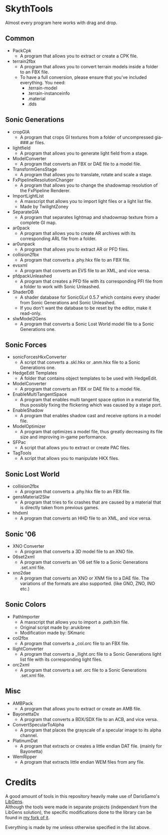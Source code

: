 # SkythTools
Almost every program here works with drag and drop.

## Common
- PackCpk
	- A program that allows you to extract or create a CPK file.
- terrain2fbx
	- A program that allows you to convert terrain models inside a folder to an FBX file.
	- To have a full conversion, please ensure that you've included everything. You need:
		- .terrain-model
		- .terrain-instanceinfo
		- .material
		- .dds
## Sonic Generations
- cropGIA
	- A program that crops GI textures from a folder of uncompressed gia-###.ar files.
- lightfield
	- A program that allows you to generate light field from a stage.
- ModelConverter
	- A program that converts an FBX or DAE file to a model file.
- TransformGensStage
	- A program that allows you to translate, rotate and scale a stage.
- FxPipelineResolutionChanger
	- A program that allows you to change the shadowmap resolution of the FxPipeline Renderer.
- ImportLightList
	- A maxscript that allows you to import light files or a light list file.
	- Made by TwilightZoney
- SeparateGIA
	- A program that separates lightmap and shadowmap texture from a complete GI map.
- ar0pack
	- A program that allows you to create AR archives with its corresponding ARL file from a folder.
- ar0unpack
	- A program that allows you to extract AR or PFD files.
- collision2fbx
	- A program that converts a .phy.hkx file to an FBX file.
- evsxml
	- A program that converts an EVS file to an XML, and vice versa.
- pfdpackUnleashed
	- A program that creates a PFD file with its corresponding PFI file from a folder to work with Sonic Unleashed.
- ShaderDB
	- A shader database for SonicGLvl 0.5.7 which contains every shader from Sonic Generations and Sonic Unleashed.
	- If you don't want the database to be reset by the editor, make it read-only.
- slwModel2Gens
	- A program that converts a Sonic Lost World model file to a Sonic Generations one.
## Sonic Forces
- sonicForcesHkxConverter
	- A script that converts a .skl.hkx or .anm.hkx file to a Sonic Generations one.
- HedgeEdit Templates
	- A folder that contains object templates to be used with HedgeEdit.
- ModelConverter
	- A program that converts an FBX or DAE file to a model file.
- EnableMultiTangentSpace
	- A program that enables multi tangent space option in a material file, thus possibly fixing the flickering which was caused by a stage port.
- EnableShadow
	- A program that enables shadow cast and receive options in a model file.
- ModelOptimizer
	- A program that optimizes a model file, thus greatly decreasing its file size and improving in-game performance.
- SFPac
	- A script that allows you to extract or create PAC files.
- TagTools
	- A script that allows you to manipulate HKX files.
## Sonic Lost World
- collision2fbx
	- A program that converts a .phy.hkx file to an FBX file.
- gensMaterial2Slw
	- A program that tries to fix crashes that are caused by a material that is directly taken from previous games.
- hhdxml
	- A program that converts an HHD file to an XML, and vice versa.
## Sonic '06
- XNO Converter
	- A program that converts a 3D model file to an XNO file.
- 06set2xml
	- A program that converts an '06 set file to a Sonic Generations .set.xml file.
- xno2dae
	- A program that converts an XNO or XNM file to a DAE file. The variations of the formats are also supported. (like GNO, ZNO, INO etc.)
## Sonic Colors
- PathImporter
	- A maxscript that allows you to import a .path.bin file.
	- Original script made by: arukibree
	- Modification made by: SKmaric
- col2fbx
	- A program that converts a _col.orc file to an FBX file.
- llightConverter
	- A program that converts a _llight.orc file to a Sonic Generations light list file with its corresponding light files.
- orc2xml
	- A program that converts a set .orc file to a Sonic Generations .set.xml file.
## Misc
- AMBPack
	- A program that allows you to extract or create an AMB file.
- BayonettaDx
	- A program that converts a BDX/SDX file to an ACB, and vice versa.
- ConvertSpecularToAlpha
	- A program that places the grayscale of a specular image to its alpha channel.
- PlatinumDat
	- A program that extracts or creates a little endian DAT file. (mainly for Bayonetta)
- WemRipper
	- A program that extracts little endian WEM files from any file.
# Credits
A good amount of tools in this repository heavily make use of DarioSamo's [LibGens](https://github.com/DarioSamo/libgens-sonicglvl).  
Although the tools were made in separate projects (independant from the LibGens solution), the specific modifications done to the library can be found in [my fork of it](https://github.com/blueskythlikesclouds/libgens-sonicglvl).

Everything is made by me unless otherwise specified in the list above.